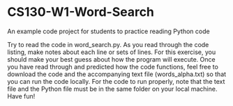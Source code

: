 # CS130-W1-Word-Search
An example code project for students to practice reading Python code

Try to read the code in word_search.py. As you read through the code listing, make notes about each line or sets of lines. For this exercise, you should make your best guess about how the program will execute.
Once you have read through and predicted how the code functions, feel free to download the code and the accompanying text file (words_alpha.txt) so that you can run the code locally. For the code to run properly, note that the text file and the Python file must be in the same folder on your local machine.
Have fun!
